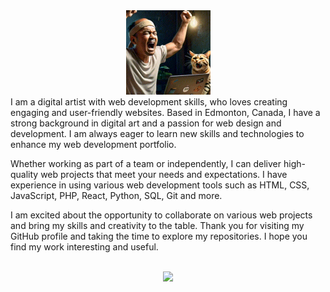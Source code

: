 <div align="center"><img src=https://github.com/H-Vasq/H-Vasq/blob/main/images/cheer2.gif width="135" height="135"/></div>
I am a digital artist with web development skills, who loves creating engaging and user-friendly websites. Based in Edmonton, Canada, I have a strong background in digital art and a passion for web design and development. I am always eager to learn new skills and technologies to enhance my web development portfolio.

Whether working as part of a team or independently, I can deliver high-quality web projects that meet your needs and expectations. I have experience in using various web development tools such as HTML, CSS, JavaScript, PHP, React, Python, SQL, Git and more.

I am excited about the opportunity to collaborate on various web projects and bring my skills and creativity to the table. Thank you for visiting my GitHub profile and taking the time to explore my repositories. I hope you find my work interesting and useful.

<br>

<div align="center">
<img src="images/Biker-C.gif" width="800">
</div>



